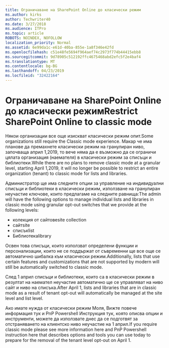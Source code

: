 ```yaml
---
title: Ограничаване на SharePoint Online до класически режим
ms.author: kirks
author: Techwriter40
ms.date: 3/27/2018
ms.audience: ITPro
ms.topic: article
ROBOTS: NOINDEX, NOFOLLOW
localization_priority: Normal
ms.assetid: 6e99da1c-e61d-40ba-855e-1a8f346e42fd
ms.openlocfilehash: c51e48fe5694f964aef74c2973f774b44415ebb8
ms.sourcegitcommit: 9d78905c512192ffc4675468abd2efc5f2e4baf4
ms.translationtype: MT
ms.contentlocale: bg-BG
ms.lasthandoff: 04/23/2019
ms.locfileid: "32422164"
---
```

# <a name="restrict-sharepoint-online-to-classic-mode"></a><span data-ttu-id="c3a8a-102">Ограничаване на SharePoint Online до класически режим</span><span class="sxs-lookup"><span data-stu-id="c3a8a-102">Restrict SharePoint Online to classic mode</span></span>

<span data-ttu-id="c3a8a-103">Някои организации все още изискват класически режим опит.</span><span class="sxs-lookup"><span data-stu-id="c3a8a-103">Some organizations still require the Classic mode experience.</span></span> <span data-ttu-id="c3a8a-104">Макар че има планове да премахнете класически режим на гранулиран ниво, започваща април 1,2019, то вече няма да е възможно да се ограничи цялата организация (наемателя) в класически режим за списъци и библиотеки.</span><span class="sxs-lookup"><span data-stu-id="c3a8a-104">While there are no plans to remove classic mode at a granular level, starting April 1,2019, it will no longer be possible to restrict an entire organization (tenant) to classic mode for lists and libraries.</span></span>

<span data-ttu-id="c3a8a-105">Администратор ще има следните опции за управление на индивидуални списъци и библиотеки в класически режим, използване на гранулиран неучастие ключове, които предлагаме на следните равнища:</span><span class="sxs-lookup"><span data-stu-id="c3a8a-105">The admin will have the following options to manage individual lists and libraries in classic mode using granular opt-out switches that we provide at the following levels:</span></span>

- <span data-ttu-id="c3a8a-106">колекция от сайтове</span><span class="sxs-lookup"><span data-stu-id="c3a8a-106">site collection</span></span>
- <span data-ttu-id="c3a8a-107">сайт</span><span class="sxs-lookup"><span data-stu-id="c3a8a-107">site</span></span>
- <span data-ttu-id="c3a8a-108">списък</span><span class="sxs-lookup"><span data-stu-id="c3a8a-108">list</span></span>
- <span data-ttu-id="c3a8a-109">Библиотека</span><span class="sxs-lookup"><span data-stu-id="c3a8a-109">library</span></span>

<span data-ttu-id="c3a8a-110">Освен това списъци, които използват определени функции и персонализации, които не се поддържат от съвременни ще все още се автоматично шибалка към класически режим.</span><span class="sxs-lookup"><span data-stu-id="c3a8a-110">Additionally, lists that use certain features and customizations that are not supported by modern will still be automatically switched to classic mode.</span></span>

<span data-ttu-id="c3a8a-111">След 1 април списъци и библиотеки, които са в класически режим в резултат на наемател неучастие автоматично ще се управляват на ниво сайт и ниво на списъка.</span><span class="sxs-lookup"><span data-stu-id="c3a8a-111">After April 1, lists and libraries that are in classic mode as a result of tenant opt-out will automatically be managed at the site level and list level.</span></span>

<span data-ttu-id="c3a8a-112">Ако имате нужда от класически режим Моля, Вижте повече информация тук и PnP Powershell Инструкция тук, която описва опции и инструменти, можете да използвате днес да се подготвят за отстраняването на клиентско ниво неучастие на 1 април.</span><span class="sxs-lookup"><span data-stu-id="c3a8a-112">If you require classic mode please see more information here and PnP Powershell instruction here that describes options and tools you can use today to prepare for the removal of the tenant level opt-out on April 1.</span></span>
